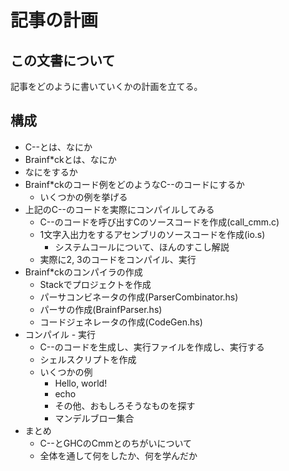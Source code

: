 記事の計画
==========

この文書について
----------------

記事をどのように書いていくかの計画を立てる。

構成
----

* C--とは、なにか
* Brainf\*ckとは、なにか
* なにをするか
* Brainf\*ckのコード例をどのようなC--のコードにするか
	+ いくつかの例を挙げる
* 上記のC--のコードを実際にコンパイルしてみる
	+ C--のコードを呼び出すCのソースコードを作成(call\_cmm.c)
	+ 1文字入出力をするアセンブリのソースコードを作成(io.s)
		- システムコールについて、ほんのすこし解説
	+ 実際に2, 3のコードをコンパイル、実行
* Brainf\*ckのコンパイラの作成
	+ Stackでプロジェクトを作成
	+ パーサコンビネータの作成(ParserCombinator.hs)
	+ パーサの作成(BrainfParser.hs)
	+ コードジェネレータの作成(CodeGen.hs)
* コンパイル - 実行
	+ C--のコードを生成し、実行ファイルを作成し、実行する
	+ シェルスクリプトを作成
	+ いくつかの例
		- Hello, world!
		- echo
		- その他、おもしろそうなものを探す
		- マンデルブロー集合
* まとめ
	+ C--とGHCのCmmとのちがいについて
	+ 全体を通して何をしたか、何を学んだか
